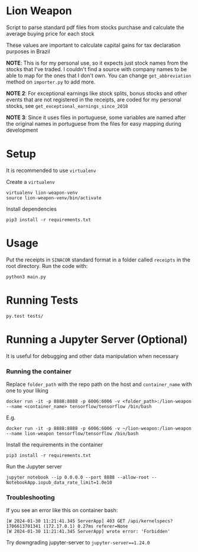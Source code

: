 # Lion Weapon

Script to parse standard pdf files from stocks purchase and calculate the average buying price for each stock

These values are important to calculate capital gains for tax declaration purposes in Brazil

**NOTE**: This is for my personal use, so it expects just stock names from the stocks that I've traded. I couldn't find a source with company names to be able to map for the ones that I don't own. You can change `get_abbreviation` method on `importer.py` to add more.

**NOTE 2**: For exceptional earnings like stock splits, bonus stocks and other events that are not registered in the receipts, are coded for my personal stocks, see `get_exceptional_earnings_since_2018`

**NOTE 3**: Since it uses files in portuguese, some variables are named after the original names in portuguese from the files for easy mapping during development

# Setup

It is recommended to use `virtualenv`

Create a `virtualenv`

```
virtualenv lion-weapon-venv
source lion-weapon-venv/bin/activate
```

Install dependencies

```
pip3 install -r requirements.txt
```

# Usage

Put the receipts in `SINACOR` standard format in a folder called `receipts` in the root directory. Run the code with:

```
python3 main.py
```

# Running Tests

```
py.test tests/
```

# Running a Jupyter Server (Optional)

It is useful for debugging and other data manipulation when necessary

### Running the container

Replace `folder_path` with the repo path on the host and `container_name` with one to your liking

```
docker run -it -p 8888:8888 -p 6006:6006 -v <folder_path>:/lion-weapon --name <container_name> tensorflow/tensorflow /bin/bash
```

E.g.

```
docker run -it -p 8888:8888 -p 6006:6006 -v ~/lion-weapon:/lion-weapon --name lion-weapon tensorflow/tensorflow /bin/bash
```

Install the requirements in the container

```
pip3 install -r requirements.txt
```

Run the Jupyter server

```
jupyter notebook --ip 0.0.0.0 --port 8888 --allow-root --NotebookApp.iopub_data_rate_limit=1.0e10
```

### Troubleshooting

If you see an error like this on container bash:

```
[W 2024-01-30 11:21:41.345 ServerApp] 403 GET /api/kernelspecs?1706613701341 (172.17.0.1) 0.27ms referer=None
[W 2024-01-30 11:21:41.345 ServerApp] wrote error: 'Forbidden'
```

Try downgrading jupyter-server to `jupyter-server==1.24.0`
